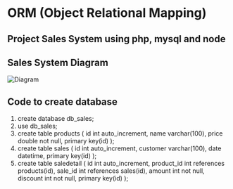 # ORM (Object Relational Mapping)
## Project Sales System using php, mysql and node
## Sales System Diagram
![Diagram](https://github.com/rdiaz16/ORM/assets/50643183/2538ee8c-bf14-4632-b2d7-e2e38a91686e)
## Code to create database
1. create database db_sales;
2. use db_sales;
3. create table products (
id int auto_increment,
name varchar(100),
price double not null,
primary key(id)
);
4. create table sales (
id int auto_increment,
customer varchar(100),
date datetime,
primary key(id)
);
5. create table saledetail (
id int auto_increment,
product_id int references products(id),
sale_id int references sales(id),
amount int not null,
discount int not null,
primary key(id)
);
